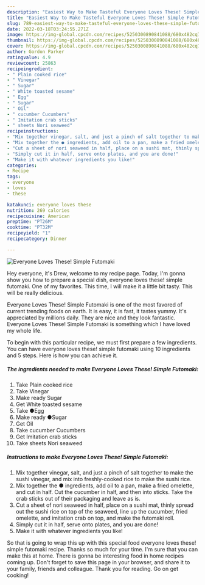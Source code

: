 ```yaml
---
description: "Easiest Way to Make Tasteful Everyone Loves These! Simple Futomaki"
title: "Easiest Way to Make Tasteful Everyone Loves These! Simple Futomaki"
slug: 789-easiest-way-to-make-tasteful-everyone-loves-these-simple-futomaki
date: 2022-03-18T03:24:55.271Z
image: https://img-global.cpcdn.com/recipes/5250300890841088/680x482cq70/everyone-loves-these-simple-futomaki-recipe-main-photo.jpg
thumbnail: https://img-global.cpcdn.com/recipes/5250300890841088/680x482cq70/everyone-loves-these-simple-futomaki-recipe-main-photo.jpg
cover: https://img-global.cpcdn.com/recipes/5250300890841088/680x482cq70/everyone-loves-these-simple-futomaki-recipe-main-photo.jpg
author: Gordon Parker
ratingvalue: 4.9
reviewcount: 25863
recipeingredient:
- " Plain cooked rice"
- " Vinegar"
- " Sugar"
- " White toasted sesame"
- " Egg"
- " Sugar"
- " Oil"
- " cucumber Cucumbers"
- " Imitation crab sticks"
- " sheets Nori seaweed"
recipeinstructions:
- "Mix together vinegar, salt, and just a pinch of salt together to make the sushi vinegar, and mix into freshly-cooked rice to make the sushi rice."
- "Mix together the ● ingredients, add oil to a pan, make a fried omelette, and cut in half. Cut the cucumber in half, and then into sticks. Take the crab sticks out of their packaging and leave as is."
- "Cut a sheet of nori seaweed in half, place on a sushi mat, thinly spread out the sushi rice on top of the seaweed, line up the cucumber, fried omelette, and imitation crab on top, and make the futomaki roll."
- "Simply cut it in half, serve onto plates, and you are done!"
- "Make it with whatever ingredients you like!"
categories:
- Recipe
tags:
- everyone
- loves
- these

katakunci: everyone loves these 
nutrition: 269 calories
recipecuisine: American
preptime: "PT26M"
cooktime: "PT32M"
recipeyield: "1"
recipecategory: Dinner

---
```



![Everyone Loves These! Simple Futomaki](https://img-global.cpcdn.com/recipes/5250300890841088/680x482cq70/everyone-loves-these-simple-futomaki-recipe-main-photo.jpg)

Hey everyone, it's Drew, welcome to my recipe page. Today, I'm gonna show you how to prepare a special dish, everyone loves these! simple futomaki. One of my favorites. This time, I will make it a little bit tasty. This will be really delicious.



Everyone Loves These! Simple Futomaki is one of the most favored of current trending foods on earth. It is easy, it is fast, it tastes yummy. It's appreciated by millions daily. They are nice and they look fantastic. Everyone Loves These! Simple Futomaki is something which I have loved my whole life.


To begin with this particular recipe, we must first prepare a few ingredients. You can have everyone loves these! simple futomaki using 10 ingredients and 5 steps. Here is how you can achieve it.

<!--inarticleads1-->

##### The ingredients needed to make Everyone Loves These! Simple Futomaki:

1. Take  Plain cooked rice
1. Take  Vinegar
1. Make ready  Sugar
1. Get  White toasted sesame
1. Take  ●Egg
1. Make ready  ●Sugar
1. Get  Oil
1. Take  cucumber Cucumbers
1. Get  Imitation crab sticks
1. Take  sheets Nori seaweed




<!--inarticleads2-->

##### Instructions to make Everyone Loves These! Simple Futomaki:

1. Mix together vinegar, salt, and just a pinch of salt together to make the sushi vinegar, and mix into freshly-cooked rice to make the sushi rice.
1. Mix together the ● ingredients, add oil to a pan, make a fried omelette, and cut in half. Cut the cucumber in half, and then into sticks. Take the crab sticks out of their packaging and leave as is.
1. Cut a sheet of nori seaweed in half, place on a sushi mat, thinly spread out the sushi rice on top of the seaweed, line up the cucumber, fried omelette, and imitation crab on top, and make the futomaki roll.
1. Simply cut it in half, serve onto plates, and you are done!
1. Make it with whatever ingredients you like!




So that is going to wrap this up with this special food everyone loves these! simple futomaki recipe. Thanks so much for your time. I'm sure that you can make this at home. There is gonna be interesting food in home recipes coming up. Don't forget to save this page in your browser, and share it to your family, friends and colleague. Thank you for reading. Go on get cooking!

